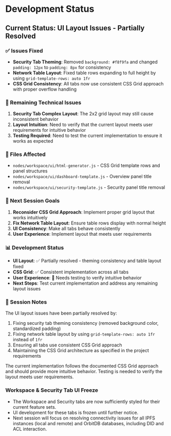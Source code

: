 # Development Status

## Current Status: UI Layout Issues - Partially Resolved

### ✅ Issues Fixed
- **Security Tab Theming**: Removed `background: #f8f9fa` and changed `padding: 12px` to `padding: 8px` for consistency
- **Network Table Layout**: Fixed table rows expanding to full height by using `grid-template-rows: auto 1fr`
- **CSS Grid Consistency**: All tabs now use consistent CSS Grid approach with proper overflow handling

### 🔧 Remaining Technical Issues
1. **Security Tab Complex Layout**: The 2x2 grid layout may still cause inconsistent behavior
2. **Layout Intuition**: Need to verify that the current layout meets user requirements for intuitive behavior
3. **Testing Required**: Need to test the current implementation to ensure it works as expected

### 📁 Files Affected
- `nodes/workspace/ui/html-generator.js` - CSS Grid template rows and panel structures
- `nodes/workspace/ui/dashboard-template.js` - Overview panel title removal
- `nodes/workspace/ui/security-template.js` - Security panel title removal

### 🎯 Next Session Goals
1. **Reconsider CSS Grid Approach**: Implement proper grid layout that works intuitively
2. **Fix Network Table Layout**: Ensure table rows display with normal height
3. **UI Consistency**: Make all tabs behave consistently
4. **User Experience**: Implement layout that meets user requirements

### 📊 Development Status
- **UI Layout**: ✅ Partially resolved - theming consistency and table layout fixed
- **CSS Grid**: ✅ Consistent implementation across all tabs
- **User Experience**: 🔄 Needs testing to verify intuitive behavior
- **Next Steps**: Test current implementation and address any remaining layout issues

### 📝 Session Notes
The UI layout issues have been partially resolved by:
1. Fixing security tab theming consistency (removed background color, standardized padding)
2. Fixing network table layout by using `grid-template-rows: auto 1fr` instead of `1fr`
3. Ensuring all tabs use consistent CSS Grid approach
4. Maintaining the CSS Grid architecture as specified in the project requirements

The current implementation follows the documented CSS Grid approach and should provide more intuitive behavior. Testing is needed to verify the layout meets user requirements. 

###  Workspace & Security Tab UI Freeze
- The Workspace and Security tabs are now sufficiently styled for their current feature sets.
- UI development for these tabs is frozen until further notice.
- Next session will focus on resolving connectivity issues for all IPFS instances (local and remote) and OrbitDB databases, including DID and ACL interaction. 